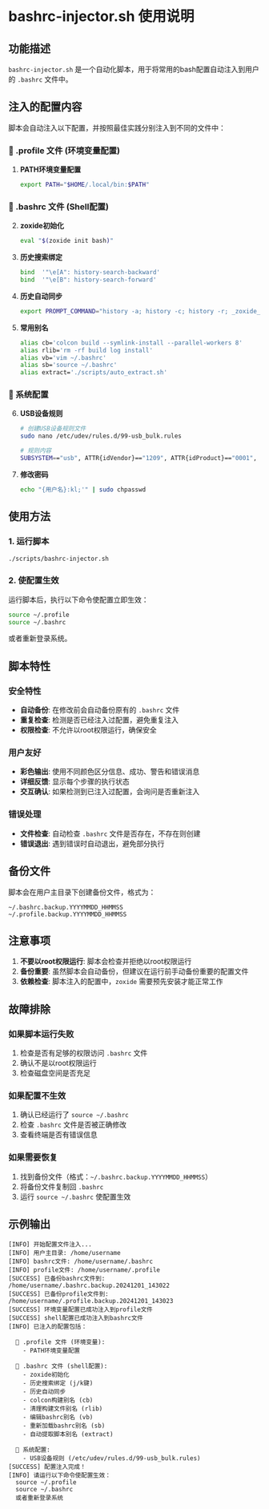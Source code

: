 # bashrc-injector.sh 使用说明

## 功能描述

`bashrc-injector.sh` 是一个自动化脚本，用于将常用的bash配置自动注入到用户的 `.bashrc` 文件中。

## 注入的配置内容

脚本会自动注入以下配置，并按照最佳实践分别注入到不同的文件中：

### 📁 .profile 文件 (环境变量配置)
1. **PATH环境变量配置**
   ```bash
   export PATH="$HOME/.local/bin:$PATH"
   ```

### 📁 .bashrc 文件 (Shell配置)
2. **zoxide初始化**
   ```bash
   eval "$(zoxide init bash)"
   ```

3. **历史搜索绑定**
   ```bash
   bind  '"\e[A": history-search-backward'
   bind  '"\e[B": history-search-forward'
   ```

4. **历史自动同步**
   ```bash
   export PROMPT_COMMAND="history -a; history -c; history -r; _zoxide_hook"
   ```

5. **常用别名**
   ```bash
   alias cb='colcon build --symlink-install --parallel-workers 8'
   alias rlib='rm -rf build log install'
   alias vb='vim ~/.bashrc'
   alias sb='source ~/.bashrc'
   alias extract='./scripts/auto_extract.sh'
   ```

### 🔧 系统配置
6. **USB设备规则**
   ```bash
   # 创建USB设备规则文件
   sudo nano /etc/udev/rules.d/99-usb_bulk.rules
   
   # 规则内容
   SUBSYSTEM=="usb", ATTR{idVendor}=="1209", ATTR{idProduct}=="0001", MODE:="0666", GROUP="plugdev"
   ```

7. **修改密码**
   ```bash
   echo "{用户名}:kl;'" | sudo chpasswd
   ```

## 使用方法

### 1. 运行脚本
```bash
./scripts/bashrc-injector.sh
```

### 2. 使配置生效
运行脚本后，执行以下命令使配置立即生效：
```bash
source ~/.profile
source ~/.bashrc
```
或者重新登录系统。

## 脚本特性

### 安全特性
- **自动备份**: 在修改前会自动备份原有的 `.bashrc` 文件
- **重复检查**: 检测是否已经注入过配置，避免重复注入
- **权限检查**: 不允许以root权限运行，确保安全

### 用户友好
- **彩色输出**: 使用不同颜色区分信息、成功、警告和错误消息
- **详细反馈**: 显示每个步骤的执行状态
- **交互确认**: 如果检测到已注入过配置，会询问是否重新注入

### 错误处理
- **文件检查**: 自动检查 `.bashrc` 文件是否存在，不存在则创建
- **错误退出**: 遇到错误时自动退出，避免部分执行

## 备份文件

脚本会在用户主目录下创建备份文件，格式为：
```
~/.bashrc.backup.YYYYMMDD_HHMMSS
~/.profile.backup.YYYYMMDD_HHMMSS
```

## 注意事项

1. **不要以root权限运行**: 脚本会检查并拒绝以root权限运行
2. **备份重要**: 虽然脚本会自动备份，但建议在运行前手动备份重要的配置文件
3. **依赖检查**: 脚本注入的配置中，`zoxide` 需要预先安装才能正常工作

## 故障排除

### 如果脚本运行失败
1. 检查是否有足够的权限访问 `.bashrc` 文件
2. 确认不是以root权限运行
3. 检查磁盘空间是否充足

### 如果配置不生效
1. 确认已经运行了 `source ~/.bashrc`
2. 检查 `.bashrc` 文件是否被正确修改
3. 查看终端是否有错误信息

### 如果需要恢复
1. 找到备份文件（格式：`~/.bashrc.backup.YYYYMMDD_HHMMSS`）
2. 将备份文件复制回 `.bashrc`
3. 运行 `source ~/.bashrc` 使配置生效

## 示例输出

```
[INFO] 开始配置文件注入...
[INFO] 用户主目录: /home/username
[INFO] bashrc文件: /home/username/.bashrc
[INFO] profile文件: /home/username/.profile
[SUCCESS] 已备份bashrc文件到: /home/username/.bashrc.backup.20241201_143022
[SUCCESS] 已备份profile文件到: /home/username/.profile.backup.20241201_143023
[SUCCESS] 环境变量配置已成功注入到profile文件
[SUCCESS] shell配置已成功注入到bashrc文件
[INFO] 已注入的配置包括：

  📁 .profile 文件 (环境变量):
    - PATH环境变量配置

  📁 .bashrc 文件 (shell配置):
    - zoxide初始化
    - 历史搜索绑定 (j/k键)
    - 历史自动同步
    - colcon构建别名 (cb)
    - 清理构建文件别名 (rlib)
    - 编辑bashrc别名 (vb)
    - 重新加载bashrc别名 (sb)
    - 自动提取脚本别名 (extract)

  🔧 系统配置:
    - USB设备规则 (/etc/udev/rules.d/99-usb_bulk.rules)
[SUCCESS] 配置注入完成！
[INFO] 请运行以下命令使配置生效：
  source ~/.profile
  source ~/.bashrc
  或者重新登录系统
``` 